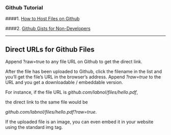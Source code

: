 ### Github Tutorial

####1. [How to Host Files on Github](http://www.labnol.org/internet/free-file-hosting-github/29092/)

####2. [Github Gists for Non-Developers](http://www.labnol.org/internet/github-gist-tutorial/28499/)


----------

**Direct URLs for Github Files**
---------

Append ?raw=true to any file URL on Github to get the direct link.

After the file has been uploaded to Github, click the filename in the list and you’ll get the file’s URL in the browser’s address. Append *?raw=true* to the URL and you get a downloadable / embeddable version.

For instance, if the file URL is *github.com/labnol/files/hello.pdf*, 

the direct link to the same file would be 

*github.com/labnol/files/hello.pdf?raw=true*. 

If the uploaded file is an image, you can even embed it in your website using the standard img tag.
